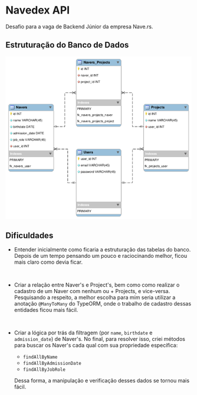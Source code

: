 # Navedex API

Desafio para a vaga de Backend Júnior da empresa Nave.rs.

## Estruturação do Banco de Dados

<img src="./.github/nave-challenge-database.png">

<br>

## Dificuldades
  - Entender inicialmente como ficaria a estruturação das tabelas do banco. Depois de um tempo pensando um pouco e raciocinando melhor, ficou mais claro como devia ficar.

  <br>

  - Criar a relação entre Naver's e Project's, bem como como realizar o cadastro de um Naver com nenhum ou + Projects, e vice-versa. Pesquisando a respeito, a melhor escolha para mim seria utilizar a anotação `@ManyToMany` do TypeORM, onde o trabalho de cadastro dessas entidades ficou mais fácil.

  <br>

  - Criar a lógica por trás da filtragem (por `name`, `birthdate` e `admission_date`) de Naver's. No final, para resolver isso, criei métodos para buscar os Naver's cada qual com sua propriedade específica:
    - `findAllByName`
    - `findAllByAdmissionDate`
    - `findAllByJobRole`

    Dessa forma, a manipulação e verificação desses dados se tornou mais fácil.



